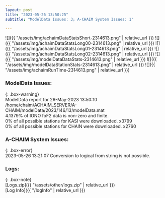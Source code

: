 ```yaml
---
layout: post
title: "2023-05-26 13:50:25"
subtitle: "ModelData Issues: 3; A-CHAIM System Issues: 1"

---
```


![]({{ "/assets/img/achaimDataStatsShort-2314613.png" | relative_url }})
![]({{ "/assets/img/achaimDataStatsLong00-2314613.png" | relative_url }})
![]({{ "/assets/img/achaimDataStatsLong01-2314613.png" | relative_url }})
![]({{ "/assets/img/achaimDataStatsLong02-2314613.png" | relative_url }})
![]({{ "/assets/img/modelDataDataStats-2314613.png" | relative_url }})
![]({{ "/assets/img/modelDataStationStats-2314613.png" | relative_url }})
![]({{ "/assets/img/achaimRunTime-2314613.png" | relative_url }})


### ModelData Issues:  
  
{: .box-warning}  
 ModelData report for 26-May-2023 13:50:10   
 /home/chaim/ACHAIM_SERVER/A-CHAIM/modelData/2023/146/13/modelData.mat   
 4.1379% of IONO foF2 data is non-zero and finite.   
 0% of all possible stations for KASI were downloaded. x3799   
 0% of all possible stations for CHAIN were downloaded. x2760   
  
### A-CHAIM System Issues:  
  
{: .box-error}  
2023-05-26 13:21:07 Conversion to logical from string is not possible.  

### Logs:  
  
{: .box-note}  
[Logs.zip]({{ "/assets/other/logs.zip" | relative_url }})  
[Log Info]({{ "/logInfo" | relative_url }})  
